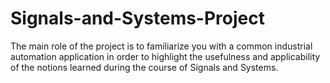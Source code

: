 # Signals-and-Systems-Project
The main role of the project is to familiarize you with a common industrial automation application in order to highlight the usefulness and applicability of the notions learned during the course of Signals and Systems.
